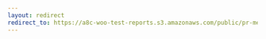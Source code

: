 ```yaml
---
layout: redirect
redirect_to: https://a8c-woo-test-reports.s3.amazonaws.com/public/pr-merge/43114/api/index.html
---
```

